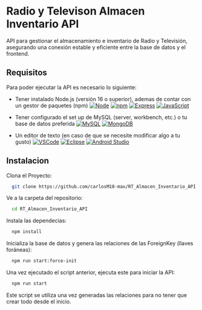 
# Radio y Televison Almacen Inventario API

API para gestionar el almacenamiento e inventario de Radio y Televisión, asegurando una conexión estable y eficiente entre la base de datos y el frontend.

## Requisitos
Para poder ejecutar la API es necesario lo siguiente:

* Tener instalado Node.js (versión 16 o superior), ademas de contar con un gestor de paquetes (npm)
[![Node](https://skillicons.dev/icons?i=nodejs)](https://nodejs.org/en) 
[![npm](https://skillicons.dev/icons?i=npm)](https://www.npmjs.com/)
[![Express](https://skillicons.dev/icons?i=express)](https://expressjs.com/) 
[![JavaScript](https://skillicons.dev/icons?i=js)](https://www.javascript.com/) 

* Tener configurado el set up de MySQL (server, workbench, etc.) o tu base de datos preferida 
[![MySQL](https://skillicons.dev/icons?i=mysql)](https://www.mysql.com/) 
[![MongoDB](https://skillicons.dev/icons?i=mongodb)](https://www.mongodb.com/) 

* Un editor de texto (en caso de que se necesite modificar algo a tu gusto) 
[![VSCode](https://skillicons.dev/icons?i=vscode)](https://code.visualstudio.com/) 
[![Eclipse](https://skillicons.dev/icons?i=eclipse)](https://www.eclipse.org/) 
[![Android Studio](https://skillicons.dev/icons?i=androidstudio)](https://developer.android.com/studio) 

## Instalacion

Clona el Proyecto:

```bash
  git clone https://github.com/carlosM18-max/RT_Almacen_Inventario_API.git
```
Ve a la carpeta del repositorio:

```bash
  cd RT_Almacen_Inventario_API
```
Instala las dependecias:

```bash
  npm install
```
Inicializa la base de datos y genera las relaciones de las ForeignKey (llaves foráneas):

```bash
  npm run start:force-init
```

Una vez ejecutado el script anterior, ejecuta este para iniciar la API:

```bash
  npm run start
```
Este script se utiliza una vez generadas las relaciones para no tener que crear todo desde el inicio.